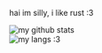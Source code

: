 hai im silly, i like rust :3

![my github stats](https://github-readme-stats.vercel.app/api?username=eliseydudin&show_icons=true&theme=radical)
 <br />
![my langs :3](https://github-readme-stats.vercel.app/api/top-langs/?username=eliseydudin&theme=radical)
